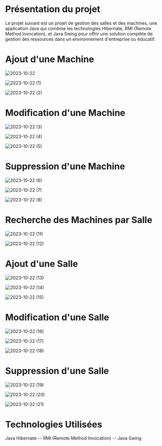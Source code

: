 # Présentation du projet
Le projet suivant est un projet de gestion des salles et des machines, une application Java qui combine les technologies Hibernate, RMI (Remote Method Invocation), et Java Swing pour offrir une solution complète de gestion des ressources dans un environnement d'entreprise ou éducatif.

# Ajout d'une Machine

![2023-10-22](https://github.com/ayaberhil/TP_RMI/assets/147451152/ee0d7485-e06b-49df-a80e-622d79e1e30d)

![2023-10-22 (1)](https://github.com/ayaberhil/TP_RMI/assets/147451152/bd615433-5c7d-4518-91de-eac526a8a47c)

![2023-10-22 (2)](https://github.com/ayaberhil/TP_RMI/assets/147451152/0e2bd771-7c1e-46b8-a358-24eee37e0293)


# Modification d'une Machine


![2023-10-22 (3)](https://github.com/ayaberhil/TP_RMI/assets/147451152/fc324f4d-d6ee-4af7-bce0-ff36786d16fa)


![2023-10-22 (4)](https://github.com/ayaberhil/TP_RMI/assets/147451152/5fc0e72c-df7d-4512-b3f3-42ae3987e93e)

![2023-10-22 (5)](https://github.com/ayaberhil/TP_RMI/assets/147451152/673c1e41-9c4f-4d83-8610-bab8e2c9f2f2)


# Suppression d'une Machine


![2023-10-22 (6)](https://github.com/ayaberhil/TP_RMI/assets/147451152/3e58777d-f8ba-4084-b845-4b294022e783)

![2023-10-22 (7)](https://github.com/ayaberhil/TP_RMI/assets/147451152/2720eff5-ad7a-48ed-b140-36ade513ff79)

![2023-10-22 (8)](https://github.com/ayaberhil/TP_RMI/assets/147451152/41c07008-3e55-458f-8cce-ef09094db3df)


# Recherche des Machines par Salle




![2023-10-22 (11)](https://github.com/ayaberhil/TP_RMI/assets/147451152/ffaf2610-a4a8-4531-9e9e-1aa51394510b)


![2023-10-22 (12)](https://github.com/ayaberhil/TP_RMI/assets/147451152/a789735f-00a6-4727-bf81-048350dd33a8)


# Ajout d'une Salle


![2023-10-22 (13)](https://github.com/ayaberhil/TP_RMI/assets/147451152/8bede10d-8ebb-46ba-8c8e-0344e6656554)

![2023-10-22 (14)](https://github.com/ayaberhil/TP_RMI/assets/147451152/d57b7103-5bd4-4517-a8bc-6bcb25862290)

![2023-10-22 (15)](https://github.com/ayaberhil/TP_RMI/assets/147451152/81e58d05-c9a5-489d-b9b7-90aacfcaeaf4)


# Modification d'une Salle


![2023-10-22 (16)](https://github.com/ayaberhil/TP_RMI/assets/147451152/265edfce-5ed6-43da-9937-7c2ac14fd84c)

![2023-10-22 (17)](https://github.com/ayaberhil/TP_RMI/assets/147451152/72991b64-c0e5-4aad-99bb-983cd48008c3)

![2023-10-22 (18)](https://github.com/ayaberhil/TP_RMI/assets/147451152/b0d114e7-14c2-4836-a769-2530e8d31d2f)


# Suppression d'une Salle


![2023-10-22 (19)](https://github.com/ayaberhil/TP_RMI/assets/147451152/4e1552d0-7893-43c0-a093-129b1ba2de62)



![2023-10-22 (20)](https://github.com/ayaberhil/TP_RMI/assets/147451152/daef499b-303d-4948-86cc-4b5919fdf80d)

![2023-10-22 (21)](https://github.com/ayaberhil/TP_RMI/assets/147451152/200d93ad-3fc5-4135-956c-c11875634ebc)



# Technologies Utilisées 
Java Hibernate --
 RMI (Remote Method Invocation) --
 Java Swing


